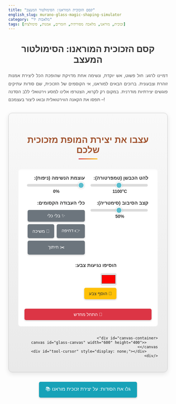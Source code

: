 ```yaml
---
title: "קסם הזכוכית המוראנו: הסימולטור המעצב"
english_slug: murano-glass-magic-shaping-simulator
category: "מלאכות יד"
tags: [זכוכית, מוראנו, מלאכה מסורתית, חומרים, אמנות, סימולציה]
---
```

<h1>קסם הזכוכית המוראנו: הסימולטור המעצב</h1>

דמיינו לרגע: חול פשוט, אש יוקדת, ונשימה אחת מדויקת שהופכת הכל ליצירת אמנות זוהרת וצבעונית. ברוכים הבאים למוראנו, אי הקוסמים של הזכוכית, שם סודות עתיקים פוגשים יצירתיות מודרנית. במקום רק לקרוא, הצטרפו אלינו למסע וירטואלי ללב הסדנה – תפסו את הקאנה הווירטואלית ובואו ליצור בעצמכם!

<div id="app-container">
    <h2 class="app-title">עצבו את יצירת המופת מזכוכית שלכם</h2>
    <div class="controls">
        <div class="control-group">
            <label for="temp-slider">להט הכבשן (טמפרטורה):</label>
            <input type="range" id="temp-slider" min="800" max="1400" value="1100" step="10" class="slider">
            <span id="temp-value">1100°C</span>
        </div>
        <div class="control-group">
            <label for="blow-slider">עוצמת הנשימה (ניפוח):</label>
            <input type="range" id="blow-slider" min="0" max="100" value="0" class="slider">
            <span id="blow-value">0%</span>
        </div>
        <div class="control-group">
            <label for="rotate-slider">קצב הסיבוב (סימטריה):</label>
            <input type="range" id="rotate-slider" min="0" max="100" value="50" class="slider">
            <span id="rotate-value">50%</span>
        </div>
        <div class="control-group">
            <label>כלי העבודה הקסומים:</label>
            <div class="tool-buttons">
                <button class="tool-button" data-tool="none">✨ בלי כלי</button>
                <button class="tool-button" data-tool="push">👉 דחיפה</button>
                <button class="tool-button" data-tool="pull">🤏 משיכה</button>
                <button class="tool-button" data-tool="cut">✂️ חיתוך</button>
            </div>
        </div>
        <div class="control-group color-group">
            <label>הוסיפו נגיעות צבע:</label>
            <input type="color" id="color-picker" value="#ff0000">
            <button id="add-color-button">🎨 הוסף צבע</button>
        </div>
        <button id="reset-button">🔄 התחל מחדש</button>
    </div>

    <div id="canvas-container">
         <canvas id="glass-canvas" width="600" height="400"></canvas>
         <div id="tool-cursor" style="display: none;"></div>
    </div>


</div>

<button id="toggle-explanation" class="info-button">📚 גלו את הסודות: על יצירת זכוכית מוראנו</button>

<div id="explanation" style="display: none;">
    <h2>על קסם יצירת זכוכית מוראנו</h2>

    <h3>🔥 מסע אל לב האש: היסטוריה בלהבות</h3>
    <p>שורשי אמנות הזכוכית בוונציה נטועים עמוק בזמן. ב-1291, בצעד דרמטי שהונע מחשש לשריפות בעיר התעלות הצפופה ורצון לשמור על ידע יקר מפז, הועברו כל ענקי הזכוכית לאי הקטן מוראנו. שם, בבידוד יחסי, פרחה האמנות והטכניקות התפתחו לשיאים חדשים. משפחות אמני הזכוכית שמרו בקנאות על סודותיהן, והפכו את מוראנו למרכז עולמי לשכיות חמדה מזכוכית, סמל ליוקרה ואיכות שאין שנייה לה.</p>

    <h3>💎 החומר הקסום: מהחול לזכוכית נוזלית</h3>
    <p>הקסם מתחיל בחול, או ליתר דיוק, חול קוורץ טהור. אבל חול לבדו דורש חום בלתי נתפס. כדי להוריד את טמפרטורת ההיתוך ולהפוך אותו לחומר שניתן לעצב, מוסיפים לו "קסמים" נוספים – סודה לשתייה (נתרן פחמתי) שמסייעת בהמסה, ואבן גיר או דולומיט לייצוב התערובת. שילוב מדויק זה, המחומם בכבשנים מיוחדים לטמפרטורות עוצרות נשימה של מעל 1400 מעלות צלזיוס, הופך לגוש זוהר, נוזלי וצמיג – הזכוכית המותכת, מוכנה לקבל צורה ונפח.</p>

    <h3>🛠️ כלי האמן: כלים פשוטים, מיומנות על-אנושית</h3>
    <p>הכוכב הבלתי מעורער של הסדנה הוא ה"קאנה" (cana) – צינורית מתכת ארוכה וחלולה. זהו למעשה שלוחה של האמן, דרכה אוספים כמות קטנה של זכוכית מותכת, המכונה "גאפרה", ישירות מהכבשן הלוהט. כלים נוספים כמו מלקחיים מדויקים (pizze), מספריים חדות (tagianti), וכמובן, סדרה של כבשנים משניים לחימום מחדש ("פונטלו") וקירור מבוקר, כולם חלק מהתזמורת המופלאה של יצירת הזכוכית.</p>

    <h3>🌬️ נשימת החיים: אמנות הניפוח</h3>
    <p>עם גוש הזכוכית הלוהט בקצה הקאנה, מתחיל שלב הניפוח – שלב עדין הדורש ריכוז ונשימה מבוקרת. האמן נושף בעדינות דרך הצינורית, ואוויר חם נכלא בתוך הזכוכית ויוצר בועה פנימית. תוך כדי ניפוח, הצינורית מסובבת ללא הרף. הסיבוב הזה אינו סתמי; הוא ששומר על הזכוכית במרכז הכובד ומאפשר יצירת צורה סימטרית, אחידה ויפה כשהבועה גדלה ומעצבת את חלל הכלי.</p>

    <h3>✋ מגע הקסם: עיצוב ופיסול הזכוכית</h3>
    <p>לאחר שהכלי קיבל את צורתו הבסיסית דרך הניפוח, נכנסים לתמונה כלי העיצוב. בעזרת מלקחיים, מוטות מתכת רטובים (הלם הטמפרטורה יוצר קיפולים וצורות), וטכניקות משיכה ולחיצה, האמן מעצב את הפרטים: יוצר ידיות אלגנטיות, רגליים יציבות, שוליים מסולסלים או דפנות עם טקסטורה מיוחדת. כל מגע הוא מדויק ומחושב, מנצל את גמישותה הזמנית של הזכוכית לפני שהיא מתקשה.</p>

    <h3>🌈 פלטת הצבעים של האלכימאי: הוספת גוונים</h3>
    <p>אי אפשר לדבר על מוראנו בלי הצבעים העזים והעשירים. הסוד טמון בתוספת תחמוצות מינרלים שונות לתערובת הבסיס, או בגלגול גוש הזכוכית המותכת באבקות צבעוניות, שבבי זכוכית ("פירולי") או מוטות צבע מיוחדים (מורייני) לפני או במהלך העיצוב. כל מינרל מעניק גוון אחר: נחושת לירוק או כחול, קובלט לכחול מלכותי, זהב לאדום אודם עמוק, ועוד אינסוף אפשרויות ליצירת פסיפס של צבעים ודפוסים בתוך הזכוכית עצמה.</p>

    <h3>🧊 מנוחה אחרונה: שלב הקירור המכריע</h3>
    <p>השלב האחרון, ולעיתים המכריע ביותר, הוא הקירור. הכלי המוגמר מוכנס לכבשן קירור מיוחד הנקרא "לר" (ler), שם הוא מתקרר לאט ובהדרגה לאורך שעות או אפילו ימים. תהליך איטי זה, המכונה "חישול" (annealing), חיוני כדי להסיר מתחים פנימיים שהצטברו בזכוכית במהלך החימום והעיצוב המהירים. קירור מהיר מדי יותיר את הכלי שביר להפליא, נתון לסכנת התנפצות גם ממגע קל ביותר. רק לאחר הקירור המבוקר, יצירת המופת מוכנה לחשוף את יופייה לעולם.</p>
</div>

<script>
    const canvas = document.getElementById('glass-canvas');
    const ctx = canvas.getContext('2d');

    const tempSlider = document.getElementById('temp-slider');
    const tempValue = document.getElementById('temp-value');
    const blowSlider = document.getElementById('blow-slider');
    const blowValue = document.getElementById('blow-value');
    const rotateSlider = document.getElementById('rotate-slider');
    const rotateValue = document.getElementById('rotate-value');
    const toolButtons = document.querySelectorAll('.tool-button');
    const colorPicker = document.getElementById('color-picker');
    const addColorButton = document.getElementById('add-color-button');
    const resetButton = document.getElementById('reset-button');
    const explanationDiv = document.getElementById('explanation');
    const toggleExplanationButton = document.getElementById('toggle-explanation');
    const toolCursor = document.getElementById('tool-cursor');
    const canvasContainer = document.getElementById('canvas-container');


    let glassShape = []; // Array of points representing the glass outline
    let currentTool = 'none';
    let addedColors = []; // Array of colors added
    let animationFrameId = null; // To manage canvas redraw loop

    // Initialize glass shape (basic blob)
    function resetGlass() {
        glassShape = [];
        const initialRadius = 20;
        const centerX = canvas.width / 2;
        const startY = canvas.height - 50; // Position on the pipe end
        // Create a simple circle at the end of the pipe
        for (let i = 0; i <= 360; i += 10) {
            const angle = (i * Math.PI) / 180;
            const x = centerX + initialRadius * Math.cos(angle);
            const y = startY - initialRadius * Math.sin(angle * 0.5); // Slight oval for pipe end
            glassShape.push({ x, y });
        }
        addedColors = [];
        blowSlider.value = 0;
        blowValue.textContent = '0%';
        rotateSlider.value = 50; // Default rotation speed
        rotateValue.textContent = '50%';
        updateGlassShape(); // Initial draw
    }

    function getGlassColor(temp) {
        // More nuanced temperature to color mapping (simulated glow)
        const t = parseInt(temp);
        if (t < 850) return '#FF4500'; // Deep Orange-Red
        if (t < 950) return '#FFA500'; // Orange
        if (t < 1050) return '#FFD700'; // Gold
        if (t < 1150) return '#FFFF00'; // Yellow
        if (t < 1250) return '#FFFFE0'; // Light Yellow
        if (t < 1350) return '#FFFFFF'; // White-hot
        return '#FFFFFF'; // Pure White
    }

    function drawGlass() {
        ctx.clearRect(0, 0, canvas.width, canvas.height);

        // Draw pipe (more integrated visually)
        const pipeWidth = 30;
        const pipeHeight = 100;
        const pipeX = canvas.width / 2 - pipeWidth / 2;
        const pipeY = canvas.height - pipeHeight;
        ctx.fillStyle = '#a0522d'; // Sienna Brown
        ctx.fillRect(pipeX, pipeY, pipeWidth, pipeHeight);

        // Draw connecting piece/ferrule
        ctx.fillStyle = '#778899'; // LightSlateGrey
        ctx.beginPath();
        ctx.arc(canvas.width / 2, pipeY, pipeWidth / 2 + 5, 0, Math.PI, true);
        ctx.fill();


        if (glassShape.length === 0) return;

        // Draw glass blob
        ctx.beginPath();
        // Use quadratic curves for smoother shape
        ctx.moveTo(glassShape[0].x, glassShape[0].y);
        for (let i = 1; i < glassShape.length - 2; i++) {
            const xc = (glassShape[i].x + glassShape[i + 1].x) / 2;
            const yc = (glassShape[i].y + glassShape[i + 1].y) / 2;
            ctx.quadraticCurveTo(glassShape[i].x, glassShape[i].y, xc, yc);
        }
        // Complete the shape with a curve back to the start
        const lastPoint = glassShape[glassShape.length - 1];
        const secondLastPoint = glassShape[glassShape.length - 2];
        ctx.quadraticCurveTo(lastPoint.x, lastPoint.y, secondLastPoint.x, secondLastPoint.y);

        ctx.closePath();

        // Apply base color based on temperature
        const baseColor = getGlassColor(parseInt(tempSlider.value));
        ctx.fillStyle = baseColor;
        ctx.fill();

        // Add gradient for simulated heat/glow
        const gradient = ctx.createRadialGradient(
            canvas.width / 2, glassShape[0].y - 30, 10, // Inner circle (center, radius)
            canvas.width / 2, glassShape[0].y, Math.max(50, blowSlider.value * 1.5) // Outer circle (center, radius)
        );
        gradient.addColorStop(0, 'rgba(255, 255, 200, 0.8)'); // Bright center glow
        gradient.addColorStop(0.5, 'rgba(255, 165, 0, 0.5)'); // Orange glow
        gradient.addColorStop(1, 'rgba(255, 0, 0, 0.1)'); // Reddish edge fade

        ctx.fillStyle = gradient;
        ctx.fill(); // Overlay gradient

        // Add colors effect (more visually distinct)
        if (addedColors.length > 0) {
             addedColors.forEach((color, index) => {
                // Draw color blobs or stripes (simplified visualization)
                ctx.fillStyle = color + '99'; // Add transparency

                // Simple stripes effect based on color index
                const stripeWidth = 15;
                const offset = (index * stripeWidth * 1.5) % (canvas.width / 2); // Offset stripes
                for(let i = 0; i < glassShape.length; i += 2) {
                     const p1 = glassShape[i];
                     const p2 = glassShape[(i + glassShape.length / 2) % glassShape.length]; // Point opposite

                     // Draw a simple line/stripe
                     ctx.beginPath();
                     ctx.moveTo(p1.x + Math.sin(i * 0.1) * offset, p1.y); // Add a wavy effect
                     ctx.lineTo(p2.x + Math.sin((i + glassShape.length / 2) * 0.1) * offset, p2.y);
                     ctx.lineWidth = stripeWidth;
                     ctx.strokeStyle = color + '99';
                     ctx.stroke();
                }
             });
        }


        // Add some simple highlight/reflection (simulated)
        ctx.strokeStyle = 'rgba(255, 255, 255, 0.8)';
        ctx.lineWidth = 3;
        ctx.stroke();

         // Add bubble effect (simulated)
         if (parseInt(blowSlider.value) > 20) {
             const bubbleRadius = Math.max(5, parseInt(blowSlider.value) / 20);
             ctx.fillStyle = 'rgba(255, 255, 255, 0.4)';
             ctx.beginPath();
             ctx.arc(canvas.width / 2 + bubbleRadius, glassShape[0].y - bubbleRadius, bubbleRadius, 0, Math.PI * 2);
             ctx.fill();
              ctx.beginPath();
             ctx.arc(canvas.width / 2 - bubbleRadius * 1.5, glassShape[0].y - bubbleRadius * 0.5, bubbleRadius * 0.7, 0, Math.PI * 2);
             ctx.fill();
         }

         // Basic tool interaction visual feedback (does not alter shape in this version)
         // Could potentially draw a visual indicator on the canvas where the mouse is
         // if a tool is active, suggesting interaction points. (Too complex for this scope)

    }

     let lastBlowValue = 0;
     let animationStartTime = null;

    function updateGlassShape(timestamp) {
         if (!animationStartTime) animationStartTime = timestamp;
         const elapsed = timestamp - animationStartTime;
         const duration = 200; // Animation duration in ms

         const blowStrength = parseInt(blowSlider.value) / 100; // 0 to 1
         const currentBlowValue = parseInt(blowSlider.value);

         // Interpolate blow effect for smoother animation
         const interpolatedBlow = lastBlowValue + (currentBlowValue - lastBlowValue) * Math.min(1, elapsed / duration);


        const baseRadius = 20;
        const blowFactor = 1 + (interpolatedBlow / 100) * 2.5; // Max 3.5 times initial radius
        const centerX = canvas.width / 2;
        const startY = canvas.height - 50;

        // Re-calculate shape based on interpolated blow strength and simulated rotation
        glassShape = [];
        const numPoints = 36; // Fewer points for potentially faster drawing/manipulation
        const rotateEffect = (parseInt(rotateSlider.value) - 50) / 50 * 0.1; // -0.1 to 0.1 (simulated wobble)
         const wobbleSpeed = 0.05; // How fast the shape wobbles

         for (let i = 0; i <= numPoints; i++) {
            const angle = (i / numPoints) * Math.PI * 2; // Full circle
             // Add wobble based on rotation speed and time
             const wobble = Math.sin(angle * 3 + elapsed * wobbleSpeed) * rotateEffect * (interpolatedBlow / 100) * 20;


            // Simple elliptical expansion based on angle, influenced by blow
            // Offset center slightly for more natural bulge
            const offsetX = Math.sin(elapsed * wobbleSpeed * 0.5) * (interpolatedBlow / 100) * 5;
            const offsetY = Math.cos(elapsed * wobbleSpeed * 0.5) * (interpolatedBlow / 100) * 5;


            const currentRadius = baseRadius * blowFactor * (1 + 0.4 * Math.sin(angle * 1.5)) + wobble; // Make it more bulbous and add wobble
            const x = centerX + offsetX + currentRadius * Math.cos(angle);
            const y = startY + offsetY - currentRadius * Math.sin(angle * 0.8) - (interpolatedBlow / 100) * 80; // Move up and slightly distort vertically

             // Add variation based on simulated tool effect (very basic)
             // This would require mouse interaction and is just a placeholder concept
             if (currentTool !== 'none' && canvas.matches(':hover')) {
                // Placeholder: Apply a slight perturbation to points near mouse
                // For a real sim: Calculate distance from mouse, apply force/offset based on tool
             }

            glassShape.push({ x, y });
        }

         drawGlass();

         // Continue animation only if blowing or wobbling
         if (Math.abs(currentBlowValue - lastBlowValue) > 0.5 || Math.abs(rotateEffect) > 0.005) {
             lastBlowValue = interpolatedBlow;
             animationFrameId = requestAnimationFrame(updateGlassShape);
         } else {
             lastBlowValue = currentBlowValue;
             animationStartTime = null; // Reset for next animation
         }
    }

    // Start animation loop when relevant sliders are moved
    function startAnimation() {
         if (!animationFrameId) {
             animationStartTime = null; // Ensure start time is reset
             animationFrameId = requestAnimationFrame(updateGlassShape);
         }
    }

    function stopAnimation() {
        if (animationFrameId) {
            cancelAnimationFrame(animationFrameId);
            animationFrameId = null;
            animationStartTime = null; // Reset start time
        }
    }


    // --- Event Listeners ---

    tempSlider.addEventListener('input', () => {
        tempValue.textContent = tempSlider.value + '°C';
        drawGlass(); // Redraw to update color immediately
    });

    blowSlider.addEventListener('input', () => {
        blowValue.textContent = blowSlider.value + '%';
        startAnimation(); // Start/continue animation
    });

     blowSlider.addEventListener('change', () => {
        // When user stops dragging, ensure shape is finalized and stop animation
        stopAnimation();
        updateGlassShape(performance.now()); // Final update
     });


    rotateSlider.addEventListener('input', () => {
        rotateValue.textContent = rotateSlider.value + '%';
        startAnimation(); // Start animation for wobble effect
    });
     rotateSlider.addEventListener('change', () => {
         // When user stops dragging, continue animation for wobble if needed, otherwise stop
         const rotateEffect = (parseInt(rotateSlider.value) - 50) / 50 * 0.1;
         if (Math.abs(rotateEffect) < 0.005) {
             stopAnimation();
         } else {
              updateGlassShape(performance.now()); // Final update with rotation
         }
     });


    toolButtons.forEach(button => {
        button.addEventListener('click', () => {
            currentTool = button.dataset.tool;
            toolButtons.forEach(btn => btn.classList.remove('active'));
            button.classList.add('active');
            console.log("Tool selected:", currentTool); // For demonstration
            // In a real simulation, this would enable canvas mouse event listeners
            // tailored to the selected tool to modify the shape dynamically on mousemove/drag.
            // This is not implemented in this basic version.
        });
    });

     addColorButton.addEventListener('click', () => {
        const color = colorPicker.value;
        if (addedColors.length < 5) { // Limit added colors
            addedColors.push(color);
             console.log("Color added:", color); // For demonstration
            drawGlass(); // Redraw with new color effect
        } else {
             // Provide visual feedback instead of alert
             addColorButton.classList.add('shake-effect'); // Add a class for animation
             setTimeout(() => {
                 addColorButton.classList.remove('shake-effect');
             }, 500); // Remove class after animation
        }
    });


    resetButton.addEventListener('click', () => {
        resetGlass();
        // Reset controls to default
        tempSlider.value = 1100;
        tempValue.textContent = '1100°C';
        blowSlider.value = 0;
        blowValue.textContent = '0%';
        rotateSlider.value = 50;
        rotateValue.textContent = '50%';
        toolButtons.forEach(btn => btn.classList.remove('active'));
        document.querySelector('.tool-button[data-tool="none"]').classList.add('active');
        currentTool = 'none';
        stopAnimation(); // Ensure animation is stopped on reset
    });

    toggleExplanationButton.addEventListener('click', () => {
        const isHidden = explanationDiv.style.display === 'none';
        explanationDiv.style.display = isHidden ? 'block' : 'none';
        toggleExplanationButton.textContent = isHidden ? '🔼 הסתר הסודות' : '📚 גלו את הסודות: על יצירת זכוכית מוראנו';
        // Optional: scroll to the explanation section
        if (!isHidden) {
             explanationDiv.scrollIntoView({ behavior: 'smooth' });
        }
    });


    // --- Tool Cursor Logic ---
    canvasContainer.addEventListener('mousemove', (event) => {
        // Position the cursor relative to the viewport, adjusted for scrolling
        if (currentTool !== 'none') {
             toolCursor.style.display = 'block';
             toolCursor.style.left = event.clientX + 'px';
             toolCursor.style.top = event.clientY + 'px';
             toolCursor.textContent = {
                 'push': '👉', // Pushing emoji
                 'pull': '🤏', // Pinching/pulling emoji
                 'cut': '✂️'   // Scissors emoji
             }[currentTool] || '✨';
             // Hide native cursor over the canvas container
             canvasContainer.style.cursor = 'none';
        } else {
             toolCursor.style.display = 'none';
             canvasContainer.style.cursor = 'default'; // Show native cursor when no tool
        }
    });

     canvasContainer.addEventListener('mouseleave', () => {
        toolCursor.style.display = 'none';
         canvasContainer.style.cursor = 'default'; // Restore native cursor
     });


    // --- Initial setup ---
    resetGlass();
    document.querySelector('.tool-button[data-tool="none"]').classList.add('active');
    // Initial draw needs to be called at least once
    drawGlass();


</script>

<style>
    :root {
        --murano-blue: #17a2b8;
        --murano-red: #dc3545;
        --murano-green: #28a745;
        --murano-yellow: #ffc107;
        --murano-gray: #6c757d;
        --murano-dark: #333;
        --murano-light: #f9f9f9;
        --murano-border: #ccc;
    }

    #app-container {
        direction: rtl;
        font-family: 'Arial', sans-serif; /* Consider a more artistic font if available and web-safe */
        max-width: 900px; /* Slightly wider container */
        margin: 30px auto; /* More margin */
        padding: 30px; /* More padding */
        border: 1px solid var(--murano-border);
        border-radius: 12px; /* Rounded corners */
        background: linear-gradient(to bottom, var(--murano-light), #e9e9e9); /* Subtle gradient background */
        box-shadow: 0 5px 15px rgba(0, 0, 0, 0.1); /* Soft shadow */
        position: relative; /* Needed for absolute positioned tool cursor */
    }

    h1, h2 {
        text-align: center;
        color: var(--murano-dark);
        margin-bottom: 20px; /* Space below titles */
    }

    .app-title {
        color: #a0522d; /* Sienna/Pottery color */
        font-size: 2em; /* Larger title */
        margin-bottom: 30px;
        position: relative;
    }
    .app-title::after {
        content: '';
        display: block;
        width: 60px;
        height: 3px;
        background: linear-gradient(to right, var(--murano-red), var(--murano-yellow));
        margin: 10px auto 0;
        border-radius: 2px;
    }


    p {
        text-align: justify;
        line-height: 1.8; /* More comfortable reading */
        color: #555;
    }

    .controls {
        display: flex;
        flex-wrap: wrap;
        justify-content: center; /* Center controls */
        gap: 20px; /* Increased gap */
        margin-bottom: 30px;
        padding: 20px;
        background-color: #fff; /* White background for controls */
        border-radius: 8px;
        box-shadow: inset 0 1px 5px rgba(0, 0, 0, 0.05); /* Subtle inner shadow */
    }

    .control-group {
        display: flex;
        flex-direction: column;
        align-items: flex-start;
        min-width: 180px; /* Wider control groups */
        flex-grow: 1; /* Allow groups to grow */
        max-width: 45%; /* Max width for two columns */
    }
    /* Specific layout for tool and color groups */
    .tool-buttons, .color-group {
         display: flex;
         flex-wrap: wrap;
         gap: 8px; /* Space between buttons */
         margin-top: 5px; /* Space below label */
    }
     .color-group input[type="color"] {
         padding: 0;
         border: 1px solid var(--murano-border);
         border-radius: 4px;
         height: 38px; /* Match button height */
         cursor: pointer;
     }


    .control-group label {
        font-weight: bold;
        margin-bottom: 8px; /* More space below label */
        color: var(--murano-dark);
        font-size: 1.1em;
    }

    .slider {
        width: 100%;
        cursor: pointer;
        -webkit-appearance: none; /* Override default appearance */
        appearance: none;
        height: 8px;
        background: var(--murano-border);
        outline: none;
        opacity: 0.7;
        transition: opacity 0.2s ease;
        border-radius: 4px;
    }

    .slider:hover {
        opacity: 1;
    }

    .slider::-webkit-slider-thumb {
        -webkit-appearance: none;
        appearance: none;
        width: 20px;
        height: 20px;
        background: var(--murano-blue);
        border-radius: 50%;
        cursor: pointer;
        border: 2px solid white;
        box-shadow: 0 0 5px rgba(0, 0, 0, 0.3);
    }

    .slider::-moz-range-thumb {
        width: 20px;
        height: 20px;
        background: var(--murano-blue);
        border-radius: 50%;
        cursor: pointer;
        border: 2px solid white;
        box-shadow: 0 0 5px rgba(0, 0, 0, 0.3);
    }


    .control-group span {
        font-size: 1em; /* Slightly larger value text */
        color: #333;
        text-align: center;
        width: 100%;
        margin-top: 5px; /* More space above value */
        font-weight: bold;
    }

    button {
        padding: 10px 15px; /* More padding */
        border: none;
        border-radius: 5px; /* Slightly more rounded */
        cursor: pointer;
        background-color: var(--murano-blue);
        color: white;
        font-size: 1em;
        transition: background-color 0.3s ease, transform 0.1s ease; /* Add transform for press effect */
        box-shadow: 0 2px 5px rgba(0, 0, 0, 0.2); /* Button shadow */
    }

    button:hover {
        background-color: #0056b3;
        box-shadow: 0 3px 8px rgba(0, 0, 0, 0.3);
    }
     button:active {
         transform: translateY(1px); /* Simulate button press */
         box-shadow: 0 1px 3px rgba(0, 0, 0, 0.2);
     }

    .tool-button {
         background-color: var(--murano-gray);
         flex-grow: 1; /* Allow tool buttons to fill space */
         text-align: center;
    }
     .tool-button:hover {
         background-color: #545b62;
    }
    .tool-button.active {
        background-color: var(--murano-green);
        font-weight: bold;
        box-shadow: 0 2px 5px rgba(40, 167, 69, 0.4); /* Green shadow for active */
    }
     #add-color-button {
         background-color: var(--murano-yellow);
         color: var(--murano-dark);
         flex-grow: 1;
     }
      #add-color-button:hover {
         background-color: #e0a800;
     }
     /* Shake animation for add color button */
     .shake-effect {
         animation: shake 0.5s;
     }
     @keyframes shake {
         0%, 100% { transform: translateX(0); }
         10%, 30%, 50%, 70%, 90% { transform: translateX(-5px); }
         20%, 40%, 60%, 80% { transform: translateX(5px); }
     }


      #reset-button {
         background-color: var(--murano-red);
         margin-top: 10px; /* Space above reset button */
         width: 100%; /* Full width button */
      }
      #reset-button:hover {
         background-color: #c82333;
     }

    #canvas-container {
        position: relative; /* Needed for the tool cursor positioning */
        width: 600px;
        height: 400px;
        margin: 20px auto;
        border: 2px solid #000; /* More prominent border */
        border-radius: 8px; /* Rounded corners */
        overflow: hidden; /* Hide anything outside the canvas */
        background: linear-gradient(to bottom, #87ceeb, #cceeff); /* Sky blue gradient */
        box-shadow: inset 0 0 10px rgba(0,0,0,0.2); /* Inner shadow for depth */
         cursor: default; /* Default cursor over canvas area */
    }


    #glass-canvas {
        display: block;
        width: 100%;
        height: 100%;
    }

    .info-button { /* Style for the toggle explanation button */
        display: block;
        width: fit-content;
        margin: 30px auto;
        background-color: var(--murano-blue);
        font-size: 1.1em;
        padding: 12px 20px;
    }
     .info-button:hover {
        background-color: #138496;
    }


    #explanation {
        direction: rtl;
        margin-top: 40px; /* More space above explanation */
        padding: 30px;
        border: 1px solid var(--murano-border);
        border-radius: 12px;
        background-color: #fff;
        box-shadow: 0 5px 15px rgba(0, 0, 0, 0.08);
    }

    #explanation h3 {
        color: #a0522d; /* Matching glass color */
        margin-top: 20px;
        margin-bottom: 10px;
        border-bottom: 1px dashed #eee; /* Subtle separator */
        padding-bottom: 5px;
    }

    #explanation p {
         text-align: right;
         margin-bottom: 15px; /* Space between paragraphs */
         color: #444;
    }

     #tool-cursor {
         position: fixed;
         pointer-events: none;
         font-size: 2.5em; /* Larger emoji */
         z-index: 1000;
         transform: translate(-50%, -50%); /* Center on pointer */
         text-shadow: 0 0 5px rgba(0, 0, 0, 0.3); /* Shadow for visibility */
     }


</style>